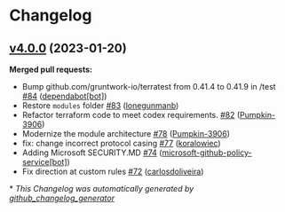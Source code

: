 # Changelog

## [v4.0.0](https://github.com/Azure/terraform-azurerm-network-security-group/tree/v4.0.0) (2023-01-20)

**Merged pull requests:**

- Bump github.com/gruntwork-io/terratest from 0.41.4 to 0.41.9 in /test [\#84](https://github.com/Azure/terraform-azurerm-network-security-group/pull/84) ([dependabot[bot]](https://github.com/apps/dependabot))
- Restore `modules` folder [\#83](https://github.com/Azure/terraform-azurerm-network-security-group/pull/83) ([lonegunmanb](https://github.com/lonegunmanb))
- Refactor terraform code to meet codex requirements. [\#82](https://github.com/Azure/terraform-azurerm-network-security-group/pull/82) ([Pumpkin-3906](https://github.com/Pumpkin-3906))
- Modernize the module architecture [\#78](https://github.com/Azure/terraform-azurerm-network-security-group/pull/78) ([Pumpkin-3906](https://github.com/Pumpkin-3906))
- fix: change incorrect protocol casing [\#77](https://github.com/Azure/terraform-azurerm-network-security-group/pull/77) ([koralowiec](https://github.com/koralowiec))
- Adding Microsoft SECURITY.MD [\#74](https://github.com/Azure/terraform-azurerm-network-security-group/pull/74) ([microsoft-github-policy-service[bot]](https://github.com/apps/microsoft-github-policy-service))
- Fix direction at custom rules [\#72](https://github.com/Azure/terraform-azurerm-network-security-group/pull/72) ([carlosdoliveira](https://github.com/carlosdoliveira))



\* *This Changelog was automatically generated by [github_changelog_generator](https://github.com/github-changelog-generator/github-changelog-generator)*
